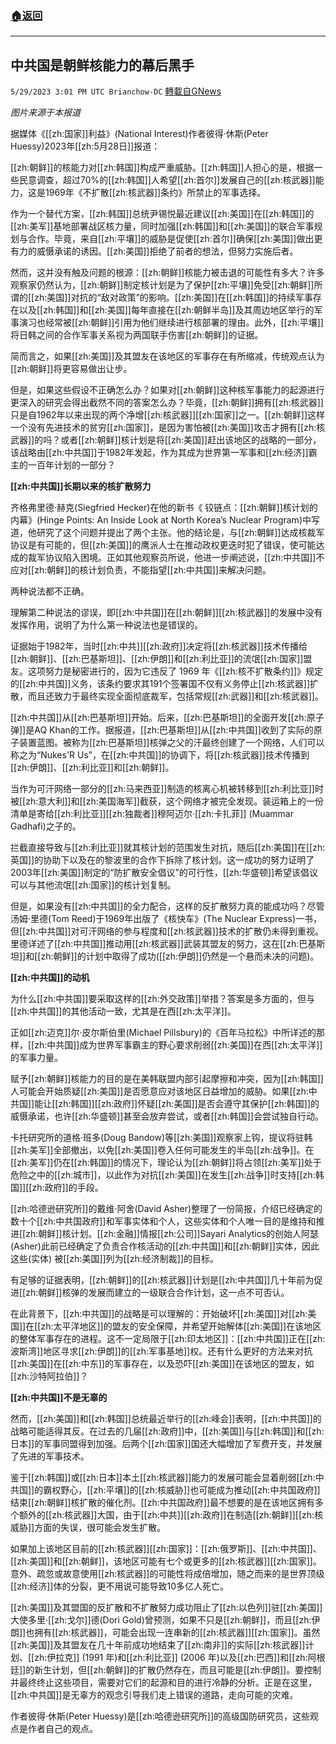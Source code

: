 ###  [:house:返回](README.md)
---


## 中共国是朝鲜核能力的幕后黑手
`5/29/2023 3:01 PM UTC Brianchow-DC` [轉載自GNews](https://gnews.org/articles/1340178)

*图片来源于本报道*

据媒体《[[zh:国家]]利益》(National Interest)作者彼得·休斯(Peter Huessy)2023年[[zh:5月28日]]报道：

[[zh:朝鲜]]的核能力对[[zh:韩国]]构成严重威胁。[[zh:韩国]]人担心的是，根据一些民意调查，超过70%的[[zh:韩国]]人希望[[zh:首尔]]发展自己的[[zh:核武器]]能力，这是1969年《不扩散[[zh:核武器]]条约》所禁止的军事选择。

作为一个替代方案，[[zh:韩国]]总统尹锡悦最近建议[[zh:美国]]在[[zh:韩国]]的[[zh:美军]]基地部署战区核力量，同时加强[[zh:韩国]]和[[zh:美国]]的联合军事规划与合作。毕竟，来自[[zh:平壤]]的威胁是促使[[zh:首尔]]确保[[zh:美国]]做出更有力的威慑承诺的诱因。[[zh:美国]]拒绝了前者的想法，但努力实施后者。

然而，这并没有触及问题的根源：[[zh:朝鲜]]核能力被击退的可能性有多大？许多观察家仍然认为，[[zh:朝鲜]]制定核计划是为了保护[[zh:平壤]]免受[[zh:朝鲜]]所谓的[[zh:美国]]对抗的“敌对政策”的影响。[[zh:美国]]在[[zh:韩国]]的持续军事存在以及[[zh:韩国]]和[[zh:美国]]每年直接在[[zh:朝鲜半岛]]及其周边地区举行的军事演习也经常被[[zh:朝鲜]]引用为他们继续进行核部署的理由。此外，[[zh:平壤]]将日韩之间的合作军事关系视为两国联手伤害[[zh:朝鲜]]的证据。

简而言之，如果[[zh:美国]]及其盟友在该地区的军事存在有所缩减，传统观点认为[[zh:朝鲜]]将更容易做出让步。

但是，如果这些假设不正确怎么办？如果对[[zh:朝鲜]]这种核军事能力的起源进行更深入的研究会得出截然不同的答案怎么办？毕竟，[[zh:朝鲜]]拥有[[zh:核武器]]只是自1962年以来出现的两个净增[[zh:核武器]][[zh:国家]]之一。[[zh:朝鲜]]这样一个没有先进技术的贫穷[[zh:国家]]，是因为害怕被[[zh:美国]]攻击才拥有[[zh:核武器]]的吗？或者[[zh:朝鲜]]核计划是将[[zh:美国]]赶出该地区的战略的一部分，该战略由[[zh:中共国]]于1982年发起，作为其成为世界第一军事和[[zh:经济]]霸主的一百年计划的一部分？

**[[zh:中共国]]长期以来的核扩散努力**

齐格弗里德·赫克(Siegfried Hecker)在他的新书《 铰链点：[[zh:朝鲜]]核计划的内幕》(Hinge Points: An Inside Look at North Korea’s Nuclear Program)中写道，他研究了这个问题并提出了两个主张。他的结论是，与[[zh:朝鲜]]达成核裁军协议是有可能的，但[[zh:美国]]的鹰派人士在推动政权更迭时犯了错误，使可能达成的裁军协议陷入困境。正如其他观察员所说，他进一步阐述说，[[zh:中共国]]不应对[[zh:朝鲜]]的核计划负责，不能指望[[zh:中共国]]来解决问题。

两种说法都不正确。

理解第二种说法的谬误，即[[zh:中共国]]在[[zh:朝鲜]][[zh:核武器]]的发展中没有发挥作用，说明了为什么第一种说法也是错误的。

证据始于1982年，当时[[zh:中共]][[zh:政府]]决定将[[zh:核武器]]技术传播给[[zh:朝鲜]]、[[zh:巴基斯坦]]、[[zh:伊朗]]和[[zh:利比亚]]的流氓[[zh:国家]]盟友。这项努力是秘密进行的，因为它违反了 1969 年《[[zh:核不扩散条约]]》规定的[[zh:中共国]]义务，该条约要求其191个签署国不仅有义务停止[[zh:核武器]]扩散，而且还致力于最终实现全面彻底裁军，包括常规[[zh:武器]]和[[zh:核武器]]。

[[zh:中共国]]从[[zh:巴基斯坦]]开始。后来，[[zh:巴基斯坦]]的全面开发[[zh:原子弹]]是AQ Khan的工作。据报道，[[zh:巴基斯坦]]从[[zh:中共国]]收到了实际的原子装置蓝图。被称为[[zh:巴基斯坦]]核弹之父的汗最终创建了一个网络，人们可以称之为“Nukes'R Us”，在[[zh:中共国]]的协调下，将[[zh:核武器]]技术传播到[[zh:伊朗]]、[[zh:利比亚]]和[[zh:朝鲜]]。

当作为可汗网络一部分的[[zh:马来西亚]]制造的核离心机被转移到[[zh:利比亚]]时被[[zh:意大利]]和[[zh:美国海军]]截获，这个网络才被完全发现。装运箱上的一份清单是寄给[[zh:利比亚]][[zh:独裁者]]穆阿迈尔·[[zh:卡扎菲]] (Muammar Gadhafi)之子的。

拦截直接导致与[[zh:利比亚]]就其核计划的范围发生对抗，随后[[zh:美国]]在[[zh:英国]]的协助下以及在的黎波里的合作下拆除了核计划。这一成功的努力证明了2003年[[zh:美国]]制定的“防扩散安全倡议”的可行性，[[zh:华盛顿]]希望该倡议可以与其他流氓[[zh:国家]]的核计划复制。

但是，如果没有[[zh:中共国]]的全力配合，这样的反扩散努力真的能成功吗？尽管汤姆·里德(Tom Reed)于1969年出版了《核快车》(The Nuclear Express)一书，但[[zh:中共国]]对可汗网络的参与程度和[[zh:核武器]]技术的扩散仍未得到重视。里德详述了[[zh:中共国]]推动用[[zh:核武器]]武装其盟友的努力，这在[[zh:巴基斯坦]]和[[zh:朝鲜]]的计划中取得了成功([[zh:伊朗]]仍然是一个悬而未决的问题)。

**[[zh:中共国]]的动机**

为什么[[zh:中共国]]要采取这样的[[zh:外交政策]]举措？答案是多方面的，但与[[zh:中共国]]的其他活动一致，尤其是在西[[zh:太平洋]]。

正如[[zh:迈克]]尔·皮尔斯伯里(Michael Pillsbury)的《百年马拉松》中所详述的那样，[[zh:中共国]]成为世界军事霸主的野心要求削弱[[zh:美国]]在西[[zh:太平洋]]的军事力量。

赋予[[zh:朝鲜]]核能力的目的是在美韩联盟内部引起摩擦和冲突，因为[[zh:韩国]]人可能会开始质疑[[zh:美国]]是否愿意应对该地区日益增加的威胁。如果[[zh:中共国]]能让[[zh:韩国]][[zh:政府]]怀疑[[zh:美国]]是否会遵守其保护[[zh:韩国]]的威慑承诺，也许[[zh:华盛顿]]甚至会放弃尝试，或者[[zh:韩国]]会尝试独自行动。

卡托研究所的道格·班多(Doug Bandow)等[[zh:美国]]观察家上钩，提议将驻韩[[zh:美军]]全部撤出，以免[[zh:美国]]卷入任何可能发生的半岛[[zh:战争]]。在[[zh:美军]]仍在[[zh:韩国]]的情况下，理论认为[[zh:朝鲜]]将占领[[zh:美军]]处于危险之中的[[zh:城市]]，以此作为对抗[[zh:美国]]在发生[[zh:战争]]时支持[[zh:韩国]][[zh:政府]]的手段。

[[zh:哈德逊研究所]]的戴维·阿舍(David Asher)整理了一份简报，介绍已经确定的数十个[[zh:中共国政府]]和军事实体和个人，这些实体和个人唯一目的是维持和推进[[zh:朝鲜]]核计划。[[zh:金融]]情报[[zh:公司]]Sayari Analytics的创始人阿瑟(Asher)此前已经确定了负责合作核活动的[[zh:中共国]]和[[zh:朝鲜]]实体，因此这些(实体) 被[[zh:美国]]列为[[zh:经济制裁]]的目标。

有足够的证据表明，[[zh:朝鲜]]的[[zh:核武器]]计划是[[zh:中共国]]几十年前为促进[[zh:朝鲜]]核弹的发展而建立的一级联合合作计划，这一点不可否认。

在此背景下，[[zh:中共国]]的战略是可以理解的：开始破坏[[zh:美国]]对[[zh:美国]]在[[zh:太平洋地区]]的盟友的安全保障，并希望开始解体[[zh:美国]]在该地区的整体军事存在的进程。这不一定局限于[[zh:印太地区]]：[[zh:中共国]]正在[[zh:波斯湾]]地区寻求[[zh:伊朗]]的[[zh:军事基地]]权。还有什么更好的方法来对抗[[zh:美国]]在[[zh:中东]]的军事存在，以及恐吓[[zh:美国]]在该地区的盟友，如[[zh:沙特阿拉伯]]？

**[[zh:中共国]]不是无辜的**

然而，[[zh:美国]]和[[zh:韩国]]总统最近举行的[[zh:峰会]]表明，[[zh:中共国]]的战略可能适得其反。在过去的几届[[zh:政府]]中，[[zh:美国]]与[[zh:韩国]]和[[zh:日本]]的军事同盟得到加强。后两个[[zh:国家]]国还大幅增加了军费开支，并发展了先进的军事技术。

鉴于[[zh:韩国]]或[[zh:日本]]本土[[zh:核武器]]能力的发展可能会显着削弱[[zh:中共国]]的霸权野心，[[zh:平壤]]的[[zh:核威胁]]也可能成为推动[[zh:中共国政府]]结束[[zh:朝鲜]]核扩散的催化剂。[[zh:中共国政府]]最不想要的是在该地区拥有多个额外的[[zh:核武器]]大国，由于[[zh:中共]][[zh:政府]]在制造[[zh:朝鲜]][[zh:核威胁]]方面的失误，很可能会发生扩散。

如果加上该地区目前的[[zh:核武器]][[zh:国家]]：[[zh:俄罗斯]]、[[zh:中共国]]、[[zh:美国]]和[[zh:朝鲜]]，该地区可能有七个或更多的[[zh:核武器]][[zh:国家]]。意外、疏忽或故意使用[[zh:核武器]]的可能性将成倍增加，随之而来的是世界顶级[[zh:经济]]体的分裂，更不用说可能导致10多亿人死亡。

[[zh:美国]]及其盟国的反扩散和不扩散努力成功阻止了[[zh:以色列]]驻[[zh:美国]]大使多里·[[zh:戈尔]]德(Dori Gold)曾预测，如果不只是[[zh:朝鲜]]，而且[[zh:伊朗]]也拥有[[zh:核武器]]，可能会出现一连串新的[[zh:核武器]][[zh:国家]]。虽然[[zh:美国]]及其盟友在几十年前成功地结束了[[zh:南非]]的实际[[zh:核武器]]计划、[[zh:伊拉克]] (1991 年)和[[zh:利比亚]] (2006 年)以及[[zh:巴西]]和[[zh:阿根廷]]的新生计划，但[[zh:朝鲜]]的扩散仍然存在，而且可能是[[zh:伊朗]]。要控制并最终终止这些项目，需要对它们的起源和目的进行冷静的分析。正是在这里，[[zh:中共国]]是无辜方的观念引导我们走上错误的道路，走向可能的灾难。

作者彼得·休斯(Peter Huessy)是[[zh:哈德逊研究所]]的高级国防研究员，这些观点是作者自己的观点。

